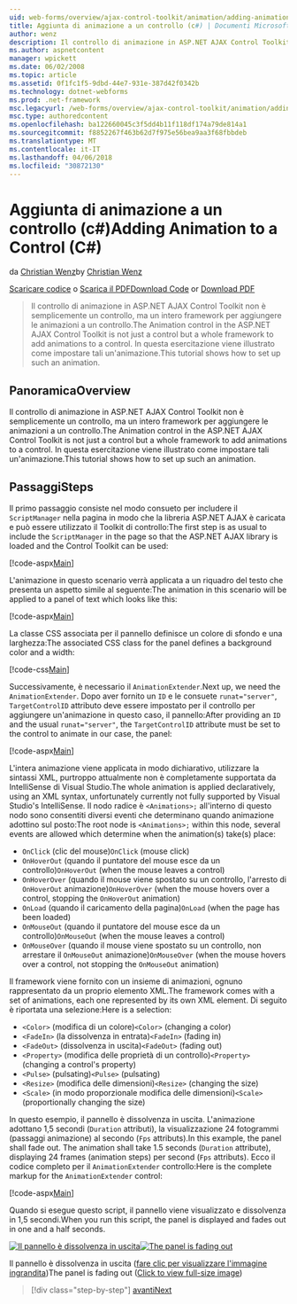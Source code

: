 ```yaml
---
uid: web-forms/overview/ajax-control-toolkit/animation/adding-animation-to-a-control-cs
title: Aggiunta di animazione a un controllo (c#) | Documenti Microsoft
author: wenz
description: Il controllo di animazione in ASP.NET AJAX Control Toolkit non è semplicemente un controllo, ma un intero framework per aggiungere le animazioni a un controllo. Questa esercitazione viene illustrato come...
ms.author: aspnetcontent
manager: wpickett
ms.date: 06/02/2008
ms.topic: article
ms.assetid: 0f1fc1f5-9dbd-44e7-931e-387d42f0342b
ms.technology: dotnet-webforms
ms.prod: .net-framework
msc.legacyurl: /web-forms/overview/ajax-control-toolkit/animation/adding-animation-to-a-control-cs
msc.type: authoredcontent
ms.openlocfilehash: ba122660045c3f5dd4b11f118df174a79de814a1
ms.sourcegitcommit: f8852267f463b62d7f975e56bea9aa3f68fbbdeb
ms.translationtype: MT
ms.contentlocale: it-IT
ms.lasthandoff: 04/06/2018
ms.locfileid: "30872130"
---
```

<a name="adding-animation-to-a-control-c"></a><span data-ttu-id="ce52a-104">Aggiunta di animazione a un controllo (c#)</span><span class="sxs-lookup"><span data-stu-id="ce52a-104">Adding Animation to a Control (C#)</span></span>
====================
<span data-ttu-id="ce52a-105">da [Christian Wenz](https://github.com/wenz)</span><span class="sxs-lookup"><span data-stu-id="ce52a-105">by [Christian Wenz](https://github.com/wenz)</span></span>

<span data-ttu-id="ce52a-106">[Scaricare codice](http://download.microsoft.com/download/f/9/a/f9a26acd-8df4-4484-8a18-199e4598f411/Animation1.cs.zip) o [Scarica il PDF](http://download.microsoft.com/download/6/7/1/6718d452-ff89-4d3f-a90e-c74ec2d636a3/animation1CS.pdf)</span><span class="sxs-lookup"><span data-stu-id="ce52a-106">[Download Code](http://download.microsoft.com/download/f/9/a/f9a26acd-8df4-4484-8a18-199e4598f411/Animation1.cs.zip) or [Download PDF](http://download.microsoft.com/download/6/7/1/6718d452-ff89-4d3f-a90e-c74ec2d636a3/animation1CS.pdf)</span></span>

> <span data-ttu-id="ce52a-107">Il controllo di animazione in ASP.NET AJAX Control Toolkit non è semplicemente un controllo, ma un intero framework per aggiungere le animazioni a un controllo.</span><span class="sxs-lookup"><span data-stu-id="ce52a-107">The Animation control in the ASP.NET AJAX Control Toolkit is not just a control but a whole framework to add animations to a control.</span></span> <span data-ttu-id="ce52a-108">In questa esercitazione viene illustrato come impostare tali un'animazione.</span><span class="sxs-lookup"><span data-stu-id="ce52a-108">This tutorial shows how to set up such an animation.</span></span>


## <a name="overview"></a><span data-ttu-id="ce52a-109">Panoramica</span><span class="sxs-lookup"><span data-stu-id="ce52a-109">Overview</span></span>

<span data-ttu-id="ce52a-110">Il controllo di animazione in ASP.NET AJAX Control Toolkit non è semplicemente un controllo, ma un intero framework per aggiungere le animazioni a un controllo.</span><span class="sxs-lookup"><span data-stu-id="ce52a-110">The Animation control in the ASP.NET AJAX Control Toolkit is not just a control but a whole framework to add animations to a control.</span></span> <span data-ttu-id="ce52a-111">In questa esercitazione viene illustrato come impostare tali un'animazione.</span><span class="sxs-lookup"><span data-stu-id="ce52a-111">This tutorial shows how to set up such an animation.</span></span>

## <a name="steps"></a><span data-ttu-id="ce52a-112">Passaggi</span><span class="sxs-lookup"><span data-stu-id="ce52a-112">Steps</span></span>

<span data-ttu-id="ce52a-113">Il primo passaggio consiste nel modo consueto per includere il `ScriptManager` nella pagina in modo che la libreria ASP.NET AJAX è caricata e può essere utilizzato il Toolkit di controllo:</span><span class="sxs-lookup"><span data-stu-id="ce52a-113">The first step is as usual to include the `ScriptManager` in the page so that the ASP.NET AJAX library is loaded and the Control Toolkit can be used:</span></span>

[!code-aspx[Main](adding-animation-to-a-control-cs/samples/sample1.aspx)]

<span data-ttu-id="ce52a-114">L'animazione in questo scenario verrà applicata a un riquadro del testo che presenta un aspetto simile al seguente:</span><span class="sxs-lookup"><span data-stu-id="ce52a-114">The animation in this scenario will be applied to a panel of text which looks like this:</span></span>

[!code-aspx[Main](adding-animation-to-a-control-cs/samples/sample2.aspx)]

<span data-ttu-id="ce52a-115">La classe CSS associata per il pannello definisce un colore di sfondo e una larghezza:</span><span class="sxs-lookup"><span data-stu-id="ce52a-115">The associated CSS class for the panel defines a background color and a width:</span></span>

[!code-css[Main](adding-animation-to-a-control-cs/samples/sample3.css)]

<span data-ttu-id="ce52a-116">Successivamente, è necessario il `AnimationExtender`.</span><span class="sxs-lookup"><span data-stu-id="ce52a-116">Next up, we need the `AnimationExtender`.</span></span> <span data-ttu-id="ce52a-117">Dopo aver fornito un `ID` e le consuete `runat="server"`, `TargetControlID` attributo deve essere impostato per il controllo per aggiungere un'animazione in questo caso, il pannello:</span><span class="sxs-lookup"><span data-stu-id="ce52a-117">After providing an `ID` and the usual `runat="server"`, the `TargetControlID` attribute must be set to the control to animate in our case, the panel:</span></span>

[!code-aspx[Main](adding-animation-to-a-control-cs/samples/sample4.aspx)]

<span data-ttu-id="ce52a-118">L'intera animazione viene applicata in modo dichiarativo, utilizzare la sintassi XML, purtroppo attualmente non è completamente supportata da IntelliSense di Visual Studio.</span><span class="sxs-lookup"><span data-stu-id="ce52a-118">The whole animation is applied declaratively, using an XML syntax, unfortunately currently not fully supported by Visual Studio's IntelliSense.</span></span> <span data-ttu-id="ce52a-119">Il nodo radice è `<Animations>;` all'interno di questo nodo sono consentiti diversi eventi che determinano quando animazione adottino sul posto:</span><span class="sxs-lookup"><span data-stu-id="ce52a-119">The root node is `<Animations>;` within this node, several events are allowed which determine when the animation(s) take(s) place:</span></span>

- <span data-ttu-id="ce52a-120">`OnClick` (clic del mouse)</span><span class="sxs-lookup"><span data-stu-id="ce52a-120">`OnClick` (mouse click)</span></span>
- <span data-ttu-id="ce52a-121">`OnHoverOut` (quando il puntatore del mouse esce da un controllo)</span><span class="sxs-lookup"><span data-stu-id="ce52a-121">`OnHoverOut` (when the mouse leaves a control)</span></span>
- <span data-ttu-id="ce52a-122">`OnHoverOver` (quando il mouse viene spostato su un controllo, l'arresto di `OnHoverOut` animazione)</span><span class="sxs-lookup"><span data-stu-id="ce52a-122">`OnHoverOver` (when the mouse hovers over a control, stopping the `OnHoverOut` animation)</span></span>
- <span data-ttu-id="ce52a-123">`OnLoad` (quando il caricamento della pagina)</span><span class="sxs-lookup"><span data-stu-id="ce52a-123">`OnLoad` (when the page has been loaded)</span></span>
- <span data-ttu-id="ce52a-124">`OnMouseOut` (quando il puntatore del mouse esce da un controllo)</span><span class="sxs-lookup"><span data-stu-id="ce52a-124">`OnMouseOut` (when the mouse leaves a control)</span></span>
- <span data-ttu-id="ce52a-125">`OnMouseOver` (quando il mouse viene spostato su un controllo, non arrestare il `OnMouseOut` animazione)</span><span class="sxs-lookup"><span data-stu-id="ce52a-125">`OnMouseOver` (when the mouse hovers over a control, not stopping the `OnMouseOut` animation)</span></span>

<span data-ttu-id="ce52a-126">Il framework viene fornito con un insieme di animazioni, ognuno rappresentato da un proprio elemento XML.</span><span class="sxs-lookup"><span data-stu-id="ce52a-126">The framework comes with a set of animations, each one represented by its own XML element.</span></span> <span data-ttu-id="ce52a-127">Di seguito è riportata una selezione:</span><span class="sxs-lookup"><span data-stu-id="ce52a-127">Here is a selection:</span></span>

- <span data-ttu-id="ce52a-128">`<Color>` (modifica di un colore)</span><span class="sxs-lookup"><span data-stu-id="ce52a-128">`<Color>` (changing a color)</span></span>
- <span data-ttu-id="ce52a-129">`<FadeIn>` (la dissolvenza in entrata)</span><span class="sxs-lookup"><span data-stu-id="ce52a-129">`<FadeIn>` (fading in)</span></span>
- <span data-ttu-id="ce52a-130">`<FadeOut>` (dissolvenza in uscita)</span><span class="sxs-lookup"><span data-stu-id="ce52a-130">`<FadeOut>` (fading out)</span></span>
- <span data-ttu-id="ce52a-131">`<Property>` (modifica delle proprietà di un controllo)</span><span class="sxs-lookup"><span data-stu-id="ce52a-131">`<Property>` (changing a control's property)</span></span>
- <span data-ttu-id="ce52a-132">`<Pulse>` (pulsating)</span><span class="sxs-lookup"><span data-stu-id="ce52a-132">`<Pulse>` (pulsating)</span></span>
- <span data-ttu-id="ce52a-133">`<Resize>` (modifica delle dimensioni)</span><span class="sxs-lookup"><span data-stu-id="ce52a-133">`<Resize>` (changing the size)</span></span>
- <span data-ttu-id="ce52a-134">`<Scale>` (in modo proporzionale modifica delle dimensioni)</span><span class="sxs-lookup"><span data-stu-id="ce52a-134">`<Scale>` (proportionally changing the size)</span></span>

<span data-ttu-id="ce52a-135">In questo esempio, il pannello è dissolvenza in uscita. L'animazione adottano 1,5 secondi (`Duration` attributi), la visualizzazione 24 fotogrammi (passaggi animazione) al secondo (`Fps` attributs).</span><span class="sxs-lookup"><span data-stu-id="ce52a-135">In this example, the panel shall fade out. The animation shall take 1.5 seconds (`Duration` attribute), displaying 24 frames (animation steps) per second (`Fps` attributs).</span></span> <span data-ttu-id="ce52a-136">Ecco il codice completo per il `AnimationExtender` controllo:</span><span class="sxs-lookup"><span data-stu-id="ce52a-136">Here is the complete markup for the `AnimationExtender` control:</span></span>

[!code-aspx[Main](adding-animation-to-a-control-cs/samples/sample5.aspx)]

<span data-ttu-id="ce52a-137">Quando si esegue questo script, il pannello viene visualizzato e dissolvenza in 1,5 secondi.</span><span class="sxs-lookup"><span data-stu-id="ce52a-137">When you run this script, the panel is displayed and fades out in one and a half seconds.</span></span>


<span data-ttu-id="ce52a-138">[![Il pannello è dissolvenza in uscita](adding-animation-to-a-control-cs/_static/image2.png)](adding-animation-to-a-control-cs/_static/image1.png)</span><span class="sxs-lookup"><span data-stu-id="ce52a-138">[![The panel is fading out](adding-animation-to-a-control-cs/_static/image2.png)](adding-animation-to-a-control-cs/_static/image1.png)</span></span>

<span data-ttu-id="ce52a-139">Il pannello è dissolvenza in uscita ([fare clic per visualizzare l'immagine ingrandita](adding-animation-to-a-control-cs/_static/image3.png))</span><span class="sxs-lookup"><span data-stu-id="ce52a-139">The panel is fading out ([Click to view full-size image](adding-animation-to-a-control-cs/_static/image3.png))</span></span>

> [!div class="step-by-step"]
> [<span data-ttu-id="ce52a-140">avanti</span><span class="sxs-lookup"><span data-stu-id="ce52a-140">Next</span></span>](executing-several-animations-at-the-same-time-cs.md)
